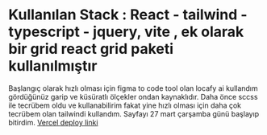 # Kullanılan Stack : React - tailwind - typescript - jquery, vite , ek olarak bir grid react grid paketi kullanılmıştır

Başlangıç olarak hızlı olması için figma to code tool olan locafy ai kullandım gördüğünüz garip ve küsüratlı ölçekler ondan kaynaklıdır.
Daha önce sccss ile tecrübem oldu ve kullanabilirim fakat yine hızlı olması için daha çok tecrübem olan tailwindi kullandım.
Sayfayı 27 mart çarşamba günü başlayıp bitirdim.
<a href="https://preon-landing-page.vercel.app/">Vercel deploy linki</a>
